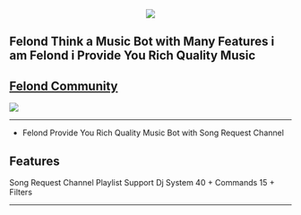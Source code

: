 <div align="center" style"border-radius:15px">
  <img src="https://media.discordapp.net/attachments/882467296411516998/1035377003173531678/Picsart_22-10-28_04-53-34-989.png" style"width: 100%;border-radius:15px">
</div>

## <div>Felond Think a Music Bot with Many Features i am Felond i Provide You Rich Quality Music </div>  

## [Felond Community](https://discord.gg/Cb3RtZVMvv)
<a href="https://discord.gg/Cb3RtZVMvv"><img src="https://media.discordapp.net/attachments/882467296411516998/1035336902678691850/Picsart_22-10-28_05-08-46-357.png"></a>
  

***

- <div>Felond Provide You Rich Quality Music Bot with Song Request Channel</div>
<H2>Features</H2>
Song Request Channel
Playlist Support
Dj System
40 + Commands
15 + Filters
<br/>
  
***
